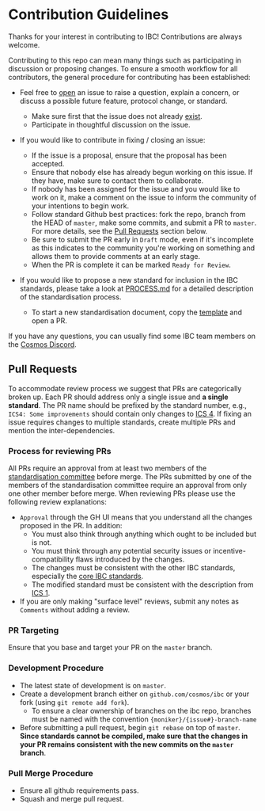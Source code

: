 # Contribution Guidelines

Thanks for your interest in contributing to IBC! Contributions are always welcome. 

Contributing to this repo can mean many things such as participating in discussion or proposing changes. To ensure a smooth workflow for all contributors, the general procedure for contributing has been established:

- Feel free to [open](https://github.com/cosmos/ibc/issues/new) an issue to raise a question, explain a concern, or discuss a possible future feature, protocol change, or standard.
  - Make sure first that the issue does not already [exist](https://github.com/cosmos/ibc/issues).
  - Participate in thoughtful discussion on the issue.

- If you would like to contribute in fixing / closing an issue:
  - If the issue is a proposal, ensure that the proposal has been accepted.
  - Ensure that nobody else has already begun working on this issue. If they have, make sure to contact them to collaborate.
  - If nobody has been assigned for the issue and you would like to work on it, make a comment on the issue to inform the community of your intentions to begin work.
  - Follow standard Github best practices: fork the repo, branch from the HEAD of `master`, make some commits, and submit a PR to `master`. 
    For more details, see the [Pull Requests](#pull-requests) section below. 
  - Be sure to submit the PR early in `Draft` mode, even if it's incomplete as this indicates to the community you're working on something and allows them to provide comments at an early stage.
  - When the PR is complete it can be marked `Ready for Review`.

- If you would like to propose a new standard for inclusion in the IBC standards, please take a look at [PROCESS.md](./PROCESS.md) for a detailed description of the standardisation process.
  - To start a new standardisation document, copy the [template](../spec/ics-template.md) and open a PR.

If you have any questions, you can usually find some IBC team members on the [Cosmos Discord](https://discord.gg/cosmosnetwork).

## Pull Requests

To accommodate review process we suggest that PRs are categorically broken up.
Each PR should address only a single issue and **a single standard**. 
The PR name should be prefixed by the standard number, 
e.g., `ICS4: Some improvements` should contain only changes to [ICS 4](../spec/core/ics-004-channel-and-packet-semantics/README.md).
If fixing an issue requires changes to multiple standards, create multiple PRs and mention the inter-dependencies.

### Process for reviewing PRs

All PRs require an approval from at least two members of the [standardisation committee](./STANDARDS_COMMITTEE.md) before merge. 
The PRs submitted by one of the members of the standardisation committee require an approval from only one other member before merge. 
When reviewing PRs please use the following review explanations:
- `Approval` through the GH UI means that you understand all the changes proposed in the PR. In addition:
  - You must also think through anything which ought to be included but is not.
  - You must think through any potential security issues or incentive-compatibility flaws introduced by the changes.
  - The changes must be consistent with the other IBC standards, especially the [core IBC standards](../README.md#core). 
  - The modified standard must be consistent with the description from [ICS 1](../spec/ics-001-ics-standard/README.md).
- If you are only making "surface level" reviews, submit any notes as `Comments` without adding a review.

### PR Targeting

Ensure that you base and target your PR on the `master` branch.

### Development Procedure

- The latest state of development is on `master`.
- Create a development branch either on `github.com/cosmos/ibc` or your fork (using `git remote add fork`).
  - To ensure a clear ownership of branches on the ibc repo, branches must be named with the convention `{moniker}/{issue#}-branch-name`
- Before submitting a pull request, begin `git rebase` on top of `master`. 
  **Since standards cannot be compiled, make sure that the changes in your PR remains consistent with the new commits on the `master` branch**.

### Pull Merge Procedure

- Ensure all github requirements pass.
- Squash and merge pull request.

